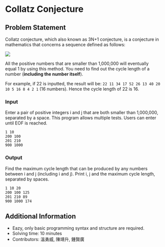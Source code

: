 # Collatz Conjecture

## Problem Statement
Collatz conjecture, which also known as 3N+1 conjecture, is a conjecture in mathematics that concerns a sequence defined as follows:

![](https://i.imgur.com/gSgrtRl.png)

All the positive numbers that are smaller than 1,000,000 will eventually equal 1 by using this method. You need to find out the cycle length of a number (**including the number itself**).

For example, if 22 is inputted, the result will be: `22 11 34 17 52 26 13 40 20 10 5 16 8 4 2 1` (16 numbers).
Hence the cycle length of 22 is 16.

### Input
Enter a pair of positive integers i and j that are both smaller than 1,000,000, separated by a space. This program allows multiple tests. Users can enter until EOF is reached.
```
1 10
200 100
201 210
900 1000
```
### Output
Find the maximum cycle length that can be produced by any numbers between i and j (including i and j). Print i, j and the maximum cycle length, separated by spaces.
```
1 10 20
200 100 125
201 210 89
900 1000 174
```

## Additional Information
* Eazy, only basic programming syntax and structure are required.
* Solving time: 10 minutes
* Contributors: 溫勇威, 陳靖升, 鍾賢廣
